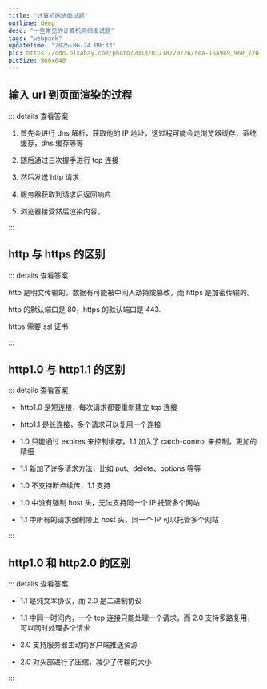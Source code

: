 ```yaml
---
title: "计算机网络面试题"
outline: deep
desc: "一些常见的计算机网络面试题"
tags: "webpack"
updateTime: "2025-06-24 09:33"
pic: https://cdn.pixabay.com/photo/2013/07/18/20/26/sea-164989_960_720.jpg
picSize: 960x640
---
```


## 输入 url 到页面渲染的过程

::: details 查看答案

1. 首先会进行 dns 解析，获取他的 IP 地址，这过程可能会走浏览器缓存，系统缓存，dns 缓存等等

2. 随后通过三次握手进行 tcp 连接

3. 然后发送 http 请求

4. 服务器获取到请求后返回响应

5. 浏览器接受然后渲染内容。

:::

## http 与 https 的区别

::: details 查看答案

http 是明文传输的，数据有可能被中间人劫持或篡改，而 https 是加密传输的。

http 的默认端口是 80，https 的默认端口是 443.

https 需要 ssl 证书

:::

## http1.0 与 http1.1 的区别

::: details 查看答案

- http1.0 是短连接，每次请求都要重新建立 tcp 连接
- http1.1 是长连接，多个请求可以复用一个连接

- 1.0 只能通过 expires 来控制缓存，1.1 加入了 catch-control 来控制，更加的精细

- 1.1 新加了许多请求方法，比如 put、delete、options 等等

- 1.0 不支持断点续传，1.1 支持

- 1.0 中没有强制 host 头，无法支持同一个 IP 托管多个网站
- 1.1 中所有的请求强制带上 host 头，同一个 IP 可以托管多个网站

:::

## http1.0 和 http2.0 的区别

::: details 查看答案

- 1.1 是纯文本协议，而 2.0 是二进制协议

- 1.1 中同一时间内，一个 tcp 连接只能处理一个请求，而 2.0 支持多路复用，可以同时处理多个请求

- 2.0 支持服务器主动向客户端推送资源

- 2.0 对头部进行了压缩，减少了传输的大小

:::
